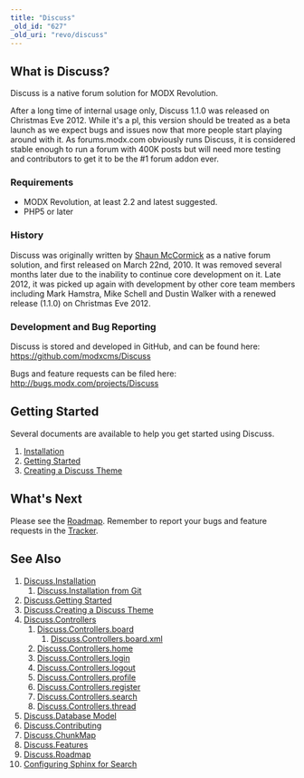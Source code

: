 ```yaml
---
title: "Discuss"
_old_id: "627"
_old_uri: "revo/discuss"
---
```


## What is Discuss?

Discuss is a native forum solution for MODX Revolution.

After a long time of internal usage only, Discuss 1.1.0 was released on Christmas Eve 2012. While it's a pl, this version should be treated as a beta launch as we expect bugs and issues now that more people start playing around with it. As forums.modx.com obviously runs Discuss, it is considered stable enough to run a forum with 400K posts but will need more testing and contributors to get it to be the #1 forum addon ever.

### Requirements

- MODX Revolution, at least 2.2 and latest suggested.
- PHP5 or later

### History

Discuss was originally written by [Shaun McCormick](/display/~splittingred) as a native forum solution, and first released on March 22nd, 2010. It was removed several months later due to the inability to continue core development on it. Late 2012, it was picked up again with development by other core team members including Mark Hamstra, Mike Schell and Dustin Walker with a renewed release (1.1.0) on Christmas Eve 2012.

### Development and Bug Reporting

Discuss is stored and developed in GitHub, and can be found here: <https://github.com/modxcms/Discuss>

Bugs and feature requests can be filed here: <http://bugs.modx.com/projects/Discuss>

## Getting Started

Several documents are available to help you get started using Discuss.

1. [Installation](extras/discuss/discuss.installation "Discuss.Installation")
2. [Getting Started](extras/discuss/discuss.getting-started "Discuss.Getting Started")
3. [Creating a Discuss Theme](extras/discuss/discuss.creating-a-discuss-theme "Discuss.Creating a Discuss Theme")

## What's Next

Please see the [Roadmap](extras/discuss/discuss.roadmap "Discuss.Roadmap"). Remember to report your bugs and feature requests in the [Tracker](http://tracker.modx.com/projects/discuss/issues).

## See Also

1. [Discuss.Installation](extras/discuss/discuss.installation)
     1. [Discuss.Installation from Git](extras/discuss/discuss.installation/discuss.installation-from-git)
2. [Discuss.Getting Started](extras/discuss/discuss.getting-started)
3. [Discuss.Creating a Discuss Theme](extras/discuss/discuss.creating-a-discuss-theme)
4. [Discuss.Controllers](extras/discuss/discuss.controllers)
     1. [Discuss.Controllers.board](extras/discuss/discuss.controllers/discuss.controllers.board)
         1. [Discuss.Controllers.board.xml](extras/discuss/discuss.controllers/discuss.controllers.board/discuss.controllers.board.xml)
     2. [Discuss.Controllers.home](extras/discuss/discuss.controllers/discuss.controllers.home)
     3. [Discuss.Controllers.login](extras/discuss/discuss.controllers/discuss.controllers.login)
     4. [Discuss.Controllers.logout](extras/discuss/discuss.controllers/discuss.controllers.logout)
     5. [Discuss.Controllers.profile](extras/discuss/discuss.controllers/discuss.controllers.profile)
     6. [Discuss.Controllers.register](extras/discuss/discuss.controllers/discuss.controllers.register)
     7. [Discuss.Controllers.search](extras/discuss/discuss.controllers/discuss.controllers.search)
     8. [Discuss.Controllers.thread](extras/discuss/discuss.controllers/discuss.controllers.thread)
5. [Discuss.Database Model](extras/discuss/discuss.database-model)
6. [Discuss.Contributing](extras/discuss/discuss.contributing)
7. [Discuss.ChunkMap](extras/discuss/discuss.chunkmap)
8. [Discuss.Features](extras/discuss/discuss.features)
9. [Discuss.Roadmap](extras/discuss/discuss.roadmap)
10. [Configuring Sphinx for Search](extras/discuss/configuring-sphinx-for-search)
